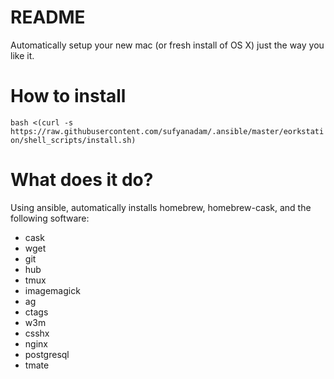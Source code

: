 # README

Automatically setup your new mac (or fresh install of OS X) just the way you like it.

# How to install

`bash <(curl -s https://raw.githubusercontent.com/sufyanadam/.ansible/master/eorkstation/shell_scripts/install.sh)`

# What does it do?

Using ansible, automatically installs homebrew, homebrew-cask, and the following software:
  - cask
  - wget
  - git
  - hub
  - tmux
  - imagemagick
  - ag
  - ctags
  - w3m
  - csshx
  - nginx
  - postgresql
  - tmate

